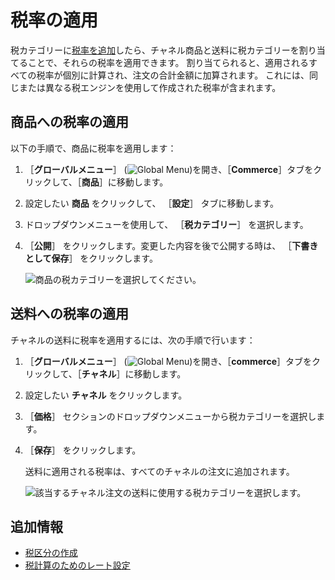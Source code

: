 # 税率の適用

税カテゴリーに[税率を追加](./setting-rates-for-tax-calculations.md)したら、チャネル商品と送料に税カテゴリーを割り当てることで、それらの税率を適用できます。 割り当てられると、適用されるすべての税率が個別に計算され、注文の合計金額に加算されます。 これには、同じまたは異なる税エンジンを使用して作成された税率が含まれます。

## 商品への税率の適用

以下の手順で、商品に税率を適用します：

1. ［**グローバルメニュー**］ (![Global Menu](../../images/icon-applications-menu.png))を開き、［**Commerce**］タブをクリックして、［**商品**］に移動します。

1. 設定したい **商品** をクリックして、 ［**設定**］ タブに移動します。

1. ドロップダウンメニューを使用して、 ［**税カテゴリー**］ を選択します。

1. ［**公開**］ をクリックします。変更した内容を後で公開する時は、 ［**下書きとして保存**］ をクリックします。

   ![商品の税カテゴリーを選択してください。](./applying-tax-rates/images/01.png)

## 送料への税率の適用

チャネルの送料に税率を適用するには、次の手順で行います：

1. ［**グローバルメニュー**］ (![Global Menu](../../images/icon-applications-menu.png))を開き、［**commerce**］タブをクリックして、［**チャネル**］に移動します。

1. 設定したい **チャネル** をクリックします。

1. ［**価格**］ セクションのドロップダウンメニューから税カテゴリーを選択します。

1. ［**保存**］ をクリックします。

   送料に適用される税率は、すべてのチャネルの注文に追加されます。

   ![該当するチャネル注文の送料に使用する税カテゴリーを選択します。](./applying-tax-rates/images/02.png)

## 追加情報

* [税区分の作成](./creating-tax-categories.md)
* [税計算のためのレート設定](./setting-rates-for-tax-calculations.md)
